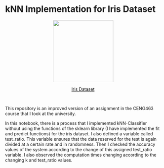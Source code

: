 # kNN Implementation for Iris Dataset

<p align="center">
  <img width="195" height="200" src="https://user-images.githubusercontent.com/74237094/196553611-166838ba-9519-435c-a4ec-801979117055.png">
</p>
<p align="center">
  <a href="https://archive.ics.uci.edu/ml/datasets/iris">Iris Dataset</a>
</p>
<br/>

This repository is an improved version of an assignment in the CENG463 course that I took at the university. 


In this notebook, there is a process that I implemented kNN-Classifier without using the functions of the sklearn library (I have implemented the fit and predict functions) for the iris dataset. 
I also defined a variable called test_ratio. This variable ensures that the data reserved for the test is again divided at a certain rate and in randomness. 
Then I checked the accuracy values of the system according to the change of this assigned test_ratio variable. 
I also observed the computation times changing according to the changing k and test_ratio values.



